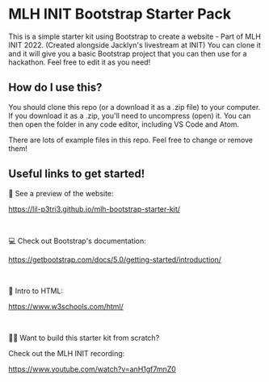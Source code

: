 # MLH INIT Bootstrap Starter Pack 
This is a simple starter kit using Bootstrap to create a website - Part of MLH INIT 2022.
(Created alongside Jacklyn's livestream at INIT)
You can clone it and it will give you a basic Bootstrap project that you can then use for a hackathon.
Feel free to edit it as you need!

## How do I use this?
You should clone this repo (or a download it as a .zip file) to your computer. If you download it as
a .zip, you'll need to uncompress (open) it. You can then open the folder in any code editor, including
VS Code and Atom.


There are lots of example files in this repo. Feel free to change or remove them!

## Useful links to get started! 
👀 See a preview of the website:

https://lil-p3tri3.github.io/mlh-bootstrap-starter-kit/

<br />

💻 Check out Bootstrap's documentation:

https://getbootstrap.com/docs/5.0/getting-started/introduction/

<br />

🎉 Intro to HTML:

https://www.w3schools.com/html/

<br />

👩‍💻 Want to build this starter kit from scratch? 

Check out the MLH INIT recording:


https://www.youtube.com/watch?v=anH1gf7mnZ0
